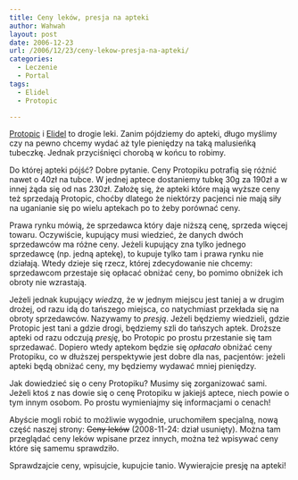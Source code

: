```yaml
---
title: Ceny leków, presja na apteki
author: Wahwah
layout: post
date: 2006-12-23
url: /2006/12/23/ceny-lekow-presja-na-apteki/
categories:
  - Leczenie
  - Portal
tags:
  - Elidel
  - Protopic

---
```

[Protopic][1] i [Elidel][2] to drogie leki. Zanim pójdziemy do apteki, długo myślimy czy na pewno chcemy wydać aż tyle pieniędzy na taką malusieńką tubeczkę. Jednak przyciśnięci chorobą w końcu to robimy.

Do której apteki pójść? Dobre pytanie. Ceny Protopiku potrafią się różnić nawet o 40zł na tubce. W jednej aptece dostaniemy tubkę 30g za 190zł a w innej żąda się od nas 230zł. Założę się, że apteki które mają wyższe ceny też sprzedają Protopic, choćby dlatego że niektórzy pacjenci nie mają siły na uganianie się po wielu aptekach po to żeby porównać ceny.

<!--more-->Prawa rynku mówią, że sprzedawca który daje niższą cenę, sprzeda więcej towaru. Oczywiście, kupujący musi wiedzieć, że danych dwóch sprzedawców ma różne ceny. Jeżeli kupujący zna tylko jednego sprzedawcę (np. jedną aptekę), to kupuje tylko tam i prawa rynku nie działają. Wtedy dzieje się rzecz, której zdecydowanie nie chcemy: sprzedawcom przestaje się opłacać obniżać ceny, bo pomimo obniżek ich obroty nie wzrastają.

Jeżeli jednak kupujący _wiedzą_, że w jednym miejscu jest taniej a w drugim drożej, od razu idą do tańszego miejsca, co natychmiast przekłada się na obroty sprzedawców. Nazywamy to _presją_. Jeżeli będziemy wiedzieli, gdzie Protopic jest tani a gdzie drogi, będziemy szli do tańszych aptek. Droższe apteki od razu odczują _presję_, bo Protopic po prostu przestanie się tam sprzedawać. Dopiero wtedy aptekom będzie się _opłacało_ obniżać ceny Protopiku, co w dłuższej perspektywie jest dobre dla nas, pacjentów: jeżeli apteki będą obniżać ceny, my będziemy wydawać mniej pieniędzy.

Jak dowiedzieć się o ceny Protopiku? Musimy się zorganizować sami. Jeżeli ktoś z nas dowie się o cenę Protopiku w jakiejś aptece, niech powie o tym innym osobom. Po prostu wymieniajmy się informacjami o cenach!

Abyście mogli robić to możliwie wygodnie, uruchomiłem specjalną, nową część naszej strony: <span style="text-decoration: line-through;">Ceny leków</span> (2008-11-24: dział usunięty). Można tam przeglądać ceny leków wpisane przez innych, można też wpisywać ceny które się samemu sprawdziło.

Sprawdzajcie ceny, wpisujcie, kupujcie tanio. Wywierajcie presję na apteki!

 [1]: http://www.atopowe-zapalenie.pl/atopedia/Protopic
 [2]: http://www.atopowe-zapalenie.pl/atopedia/Elidel